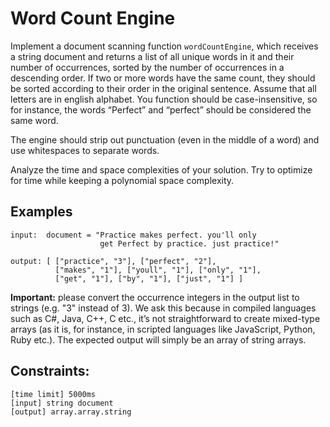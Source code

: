 # Word Count Engine

Implement a document scanning function `wordCountEngine`, which receives a string document 
and returns a list of all unique words in it and their number of occurrences, 
sorted by the number of occurrences in a descending order. If two or more words have the same count, 
they should be sorted according to their order in the original sentence. 
Assume that all letters are in english alphabet. You function should be case-insensitive, so for instance, the words “Perfect” and “perfect” should be considered the same word.

The engine should strip out punctuation (even in the middle of a word) and use whitespaces to separate words.

Analyze the time and space complexities of your solution. Try to optimize for time 
while keeping a polynomial space complexity.

## Examples
```
input:  document = "Practice makes perfect. you'll only
                    get Perfect by practice. just practice!"

output: [ ["practice", "3"], ["perfect", "2"],
          ["makes", "1"], ["youll", "1"], ["only", "1"], 
          ["get", "1"], ["by", "1"], ["just", "1"] ]
```

**Important:** please convert the occurrence integers in the output list to strings (e.g. "3" instead of 3). 
We ask this because in compiled languages such as C#, Java, C++, C etc., it’s not straightforward 
to create mixed-type arrays (as it is, for instance, in scripted languages like JavaScript, Python, Ruby etc.). 
The expected output will simply be an array of string arrays.

## Constraints:
```
[time limit] 5000ms
[input] string document
[output] array.array.string
```